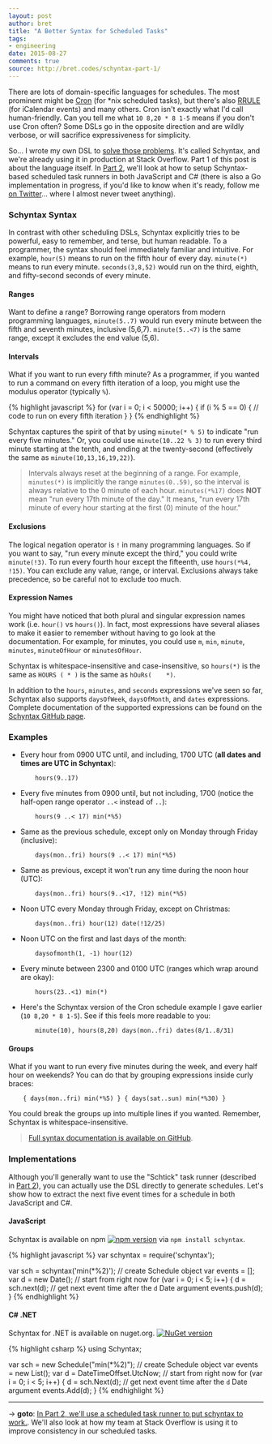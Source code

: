 ```yaml
---
layout: post
author: bret
title: "A Better Syntax for Scheduled Tasks"
tags:
- engineering
date: 2015-08-27
comments: true
source: http://bret.codes/schyntax-part-1/
---
```


There are lots of domain-specific languages for schedules. The most prominent might be [Cron](https://en.wikipedia.org/wiki/Cron) (for \*nix scheduled tasks), but there's also [RRULE](http://www.kanzaki.com/docs/ical/rrule.html) (for iCalendar events) and many others. Cron isn't exactly what I'd call human-friendly. Can you tell me what `10 8,20 * 8 1-5` means if you don't use Cron often? Some DSLs go in the opposite direction and are wildly verbose, or will sacrifice expressiveness for simplicity.

So... I wrote my own DSL to [solve those problems](https://xkcd.com/927/). It's called Schyntax, and we're already using it in production at Stack Overflow. Part 1 of this post is about the language itself. In [Part 2](http://bret.codes/schyntax-part-2), we'll look at how to setup Schyntax-based scheduled task runners in both JavaScript and C# (there is also a Go implementation in progress, if you'd like to know when it's ready, follow me [on Twitter](https://twitter.com/bretcope)... where I almost never tweet anything).

### Schyntax Syntax

In contrast with other scheduling DSLs, Schyntax explicitly tries to be powerful, easy to remember, and terse, but human readable. To a programmer, the syntax should feel immediately familiar and intuitive. For example, `hour(5)` means to run on the fifth hour of every day. `minute(*)` means to run every minute. `seconds(3,8,52)` would run on the third, eighth, and fifty-second seconds of every minute.

#### Ranges

Want to define a range? Borrowing range operators from modern programming languages, `minute(5..7)` would run every minute between the fifth and seventh minutes, inclusive (5,6,7). `minute(5..<7)` is the same range, except it excludes the end value (5,6).

#### Intervals

What if you want to run every fifth minute? As a programmer, if you wanted to run a command on every fifth iteration of a loop, you might use the modulus operator (typically `%`).

{% highlight javascript %}
for (var i = 0; i < 50000; i++) {
    if (i % 5 == 0) {
        // code to run on every fifth iteration
    }
}
{% endhighlight %}

Schyntax captures the spirit of that by using `minute(* % 5)` to indicate "run every five minutes." Or, you could use `minute(10..22 % 3)` to run every third minute starting at the tenth, and ending at the twenty-second (effectively the same as `minute(10,13,16,19,22)`).

> Intervals always reset at the beginning of a range. For example, `minutes(*)` is implicitly the range `minutes(0..59)`, so the interval is always relative to the 0 minute of each hour. `minutes(*%17)` does __NOT__ mean "run every 17th minute of the day." It means, "run every 17th minute of every hour starting at the first (0) minute of the hour."

#### Exclusions

The logical negation operator is `!` in many programming languages. So if you want to say, "run every minute except the third," you could write `minute(!3)`. To run every fourth hour except the fifteenth, use `hours(*%4, !15)`. You can exclude any value, range, or interval. Exclusions always take precedence, so be careful not to exclude too much.

#### Expression Names

You might have noticed that both plural and singular expression names work (i.e. `hour()` vs `hours()`). In fact, most expressions have several aliases to make it easier to remember without having to go look at the documentation. For example, for minutes, you could use `m`, `min`, `minute`, `minutes`, `minuteOfHour` or `minutesOfHour`.

Schyntax is whitespace-insensitive and case-insensitive, so `hours(*)` is the same as `HOURS ( * )` is the same as `hOuRs(    *)`.
 
In addition to the `hours`, `minutes`, and `seconds` expressions we've seen so far, Schyntax also supports `daysOfWeek`, `daysOfMonth`, and `dates` expressions. Complete documentation of the supported expressions can be found on the [Schyntax GitHub page](https://github.com/schyntax/schyntax#expressions).

### Examples

* Every hour from 0900 UTC until, and including, 1700 UTC (__all dates and times are UTC in Schyntax__):

    <pre><code>    hours(9..17)</code></pre>

* Every five minutes from 0900 until, but not including, 1700 (notice the half-open range operator `..<` instead of `..`):
  
    <pre><code>    hours(9 ..< 17) min(*%5)</code></pre>

* Same as the previous schedule, except only on Monday through Friday (inclusive):

    <pre><code>    days(mon..fri) hours(9 ..< 17) min(*%5)</code></pre>

* Same as previous, except it won't run any time during the noon hour (UTC):

    <pre><code>    days(mon..fri) hours(9..<17, !12) min(*%5)</code></pre>

* Noon UTC every Monday through Friday, except on Christmas:

    <pre><code>    days(mon..fri) hour(12) date(!12/25)</code></pre>

* Noon UTC on the first and last days of the month:

    <pre><code>    daysofmonth(1, -1) hour(12)</code></pre>

* Every minute between 2300 and 0100 UTC (ranges which wrap around are okay):

    <pre><code>    hours(23..<1) min(*)</code></pre>

* Here's the Schyntax version of the Cron schedule example I gave earlier (`10 8,20 * 8 1-5`). See if this feels more readable to you:

    <pre><code>    minute(10), hours(8,20) days(mon..fri) dates(8/1..8/31)</code></pre>

#### Groups

What if you want to run every five minutes during the week, and every half hour on weekends? You can do that by grouping expressions inside curly braces:

<pre><code>    { days(mon..fri) min(*%5) } { days(sat..sun) min(*%30) }</code></pre>

You could break the groups up into multiple lines if you wanted. Remember, Schyntax is whitespace-insensitive.

> [Full syntax documentation is available on GitHub](https://github.com/schyntax/schyntax).

### Implementations

Although you'll generally want to use the "Schtick" task runner (described in [Part 2](http://bret.codes/schyntax-part-2)), you can actually use the DSL directly to generate schedules. Let's show how to extract the next five event times for a schedule in both JavaScript and C#.

#### JavaScript

Schyntax is available on npm [![npm version](https://badge.fury.io/js/schyntax.svg)](http://badge.fury.io/js/schyntax) via `npm install schyntax`.

{% highlight javascript %}
var schyntax = require('schyntax');

var sch = schyntax('min(*%2)'); // create Schedule object
var events = [];
var d = new Date(); // start from right now
for (var i = 0; i < 5; i++) {
  d = sch.next(d); // get next event time after the `d` Date argument
  events.push(d);
}
{% endhighlight %}

#### C# .NET

Schyntax for .NET is available on nuget.org. [![NuGet version](https://badge.fury.io/nu/Schyntax.svg)](http://badge.fury.io/nu/Schyntax)

{% highlight csharp %}
using Schyntax;

var sch = new Schedule("min(*%2)"); // create Schedule object
var events = new List<DateTimeOffset>();
var d = DateTimeOffset.UtcNow; // start from right now
for (var i = 0; i < 5; i++)
{
    d = sch.Next(d); // get next event time after the `d` Date argument
    events.Add(d);
}
{% endhighlight %}

---

→ __goto__: [In Part 2, we'll use a scheduled task runner to put schyntax to work.](http://bret.codes/schyntax-part-2). We'll also look at how my team at Stack Overflow is using it to improve consistency in our scheduled tasks.
